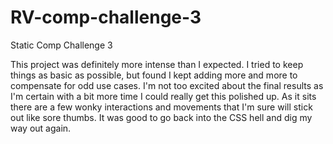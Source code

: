 # RV-comp-challenge-3
Static Comp Challenge 3


This project was definitely more intense than I expected. I tried to keep things as basic as possible, but found I kept adding more and more to compensate for odd use cases. I'm not too excited about the final results as I'm certain with a bit more time I could really get this polished up. As it sits there are a few wonky interactions and movements that I'm sure will stick out like sore thumbs. It was good to go back into the CSS hell and dig my way out again. 



